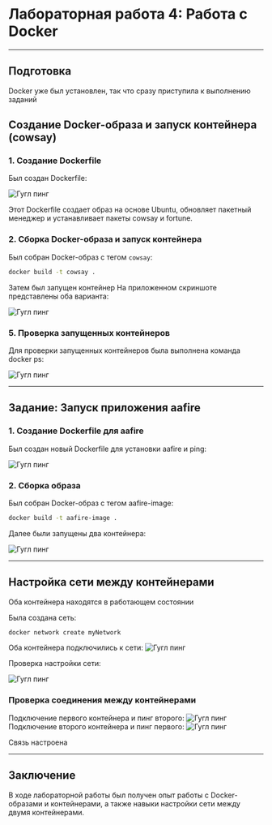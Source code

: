 # Лабораторная работа 4: Работа с Docker

---

## Подготовка
Docker уже был установлен, так что сразу приступила к выполнению заданий

## Создание Docker-образа и запуск контейнера (cowsay)

### 1. Создание Dockerfile
Был создан Dockerfile:

![Гугл пинг](images/Screenshot_1.jpg)

Этот Dockerfile создает образ на основе Ubuntu, обновляет пакетный менеджер и устанавливает пакеты cowsay и fortune.

### 2. Сборка Docker-образа и запуск контейнера
Был собран Docker-образ с тегом `cowsay`:

```bash
docker build -t cowsay .
```
Затем был запущен контейнер
На приложенном скриншоте представлены оба варианта:

![Гугл пинг](images/1.jpg)


### 5. Проверка запущенных контейнеров
Для проверки запущенных контейнеров была выполнена команда docker ps:

![Гугл пинг](images/2.jpg)

---

## Задание: Запуск приложения aafire

### 1. Создание Dockerfile для aafire
Был создан новый Dockerfile для установки aafire и ping:

![Гугл пинг](images/Screenshot_2.jpg)

### 2. Сборка образа
Был собран Docker-образ с тегом aafire-image:

```bash
docker build -t aafire-image .
```

Далее были запущены два контейнера:

![Гугл пинг](images/8.jpg)

---

## Настройка сети между контейнерами

Оба контейнера находятся в работающем состоянии

Была создана сеть:
```bash
docker network create myNetwork
```
Оба контейнера подключились к сети:
![Гугл пинг](images/4.jpg)

Проверка настройки сети:

![Гугл пинг](images/7.jpg)

###  Проверка соединения между контейнерами
Подключение первого контейнера и пинг второго:
![Гугл пинг](images/5.jpg)
Подключение второго контейнера и пинг первого:
![Гугл пинг](images/6.jpg)

Связь настроена

---

## Заключение
В ходе лабораторной работы был получен опыт работы с Docker-образами и контейнерами, а также навыки настройки сети между двумя контейнерами.

